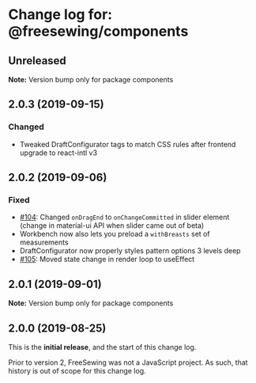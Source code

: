 # Change log for: @freesewing/components


## Unreleased

**Note:** Version bump only for package components


## 2.0.3 (2019-09-15)

### Changed

 - Tweaked DraftConfigurator tags to match CSS rules after frontend upgrade to react-intl v3
## 2.0.2 (2019-09-06)

### Fixed

 - [#104](https://github.com/freesewing/freesewing.org/issues/104): Changed `onDragEnd` to `onChangeCommitted` in slider element (change in material-ui API when slider came out of beta)
 - Workbench now also lets you preload a `withBreasts` set of measurements
 - DraftConfigurator now properly styles pattern options 3 levels deep
 - [#105](https://github.com/freesewing/freesewing.org/issues/105): Moved state change in render loop to useEffect
## 2.0.1 (2019-09-01)

**Note:** Version bump only for package components




## 2.0.0 (2019-08-25)

This is the **initial release**, and the start of this change log.

Prior to version 2, FreeSewing was not a JavaScript project.
As such, that history is out of scope for this change log.
